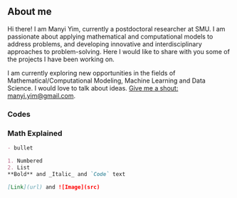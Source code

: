 ## About me

Hi there! I am Manyi Yim, currently a postdoctoral researcher at SMU. I am passionate about applying mathematical and computational models to address problems, and developing innovative and interdisciplinary approaches to problem-solving. Here I would like to share with you some of the projects I have been working on.

I am currently exploring new opportunities in the fields of Mathematical/Computational Modeling, Machine Learning and Data Science. I would love to talk about ideas. [Give me a shout: manyi.yim@gmail.com](manyi.yim@gmail.com).


### Codes



### Math Explained


```markdown
- bullet

1. Numbered
2. List
**Bold** and _Italic_ and `Code` text

[Link](url) and ![Image](src)
```
